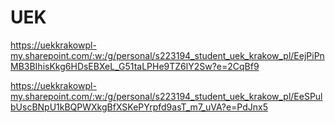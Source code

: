# UEK
https://uekkrakowpl-my.sharepoint.com/:w:/g/personal/s223194_student_uek_krakow_pl/EejPiPnMB3BIhisKkg6HDsEBXeL_G51taLPHe9TZ6lY2Sw?e=2CqBf9

https://uekkrakowpl-my.sharepoint.com/:w:/g/personal/s223194_student_uek_krakow_pl/EeSPulbUscBNpU1kBQPWXkgBfXSKePYrpfd9asT_m7_uVA?e=PdJnx5
